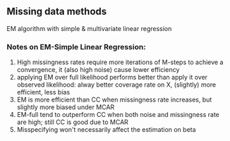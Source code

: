 ## Missing data methods
EM algorithm with simple & multivariate linear regression

### Notes on EM-Simple Linear Regression:
1. High missingness rates require more iterations of M-steps to achieve a convergence, it (also high noise) cause lower efficiency
2. applying EM over full likelihood performs better than apply it over observed likelihood: alway better coverage rate on X, (slightly) more efficient, less bias
3. EM is more efficient than CC when missingness rate increases, but slightly more biased under MCAR
4. EM-full tend to outperform CC when both noise and missingness rate are high; still CC is good due to MCAR
5. Misspecifying won't necessarily affect the estimation on beta
